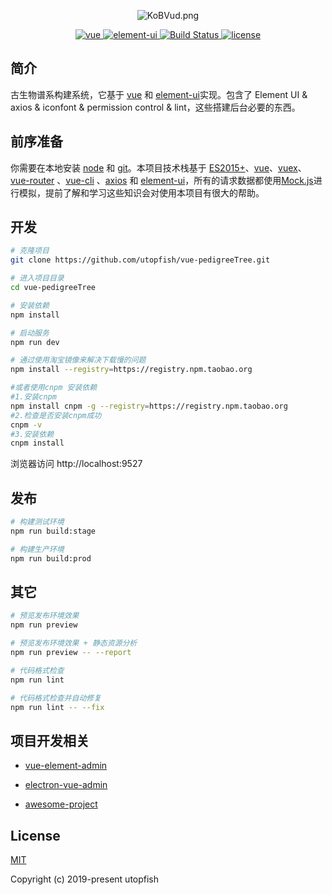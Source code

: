 <p align="center">
 <img src="https://github.com/utopfish/vue-pedigreeTree/blob/master/src/assets/logo_%E9%80%8F%E6%98%8E%E5%9B%BE%E5%B1%82.png" alt="KoBVud.png" border="0"/>
</p>

<p align="center">
  <a href="https://github.com/vuejs/vue">
    <img src="https://img.shields.io/badge/vue-2.6.10-brightgreen.svg" alt="vue">
  </a>
  <a href="https://github.com/ElemeFE/element">
    <img src="https://img.shields.io/badge/element--ui-2.7.0-brightgreen.svg" alt="element-ui">
  </a>
  <a href="https://travis-ci.org/PanJiaChen/vue-element-admin" rel="nofollow">
    <img src="https://travis-ci.org/PanJiaChen/vue-element-admin.svg?branch=master" alt="Build Status">
  </a>
  <a href="https://github.com/PanJiaChen/vue-element-admin/blob/master/LICENSE">
    <img src="https://img.shields.io/github/license/mashape/apistatus.svg" alt="license">
  </a>
</p>



## 简介

古生物谱系构建系统，它基于 [vue](https://github.com/vuejs/vue) 和 [element-ui](https://github.com/ElemeFE/element)实现。包含了 Element UI & axios & iconfont & permission control & lint，这些搭建后台必要的东西。



## 前序准备

你需要在本地安装 [node](http://nodejs.org/) 和 [git](https://git-scm.com/)。本项目技术栈基于 [ES2015+](http://es6.ruanyifeng.com/)、[vue](https://cn.vuejs.org/index.html)、[vuex](https://vuex.vuejs.org/zh-cn/)、[vue-router](https://router.vuejs.org/zh-cn/) 、[vue-cli](https://github.com/vuejs/vue-cli) 、[axios](https://github.com/axios/axios) 和 [element-ui](https://github.com/ElemeFE/element)，所有的请求数据都使用[Mock.js](https://github.com/nuysoft/Mock)进行模拟，提前了解和学习这些知识会对使用本项目有很大的帮助。




## 开发

```bash
# 克隆项目
git clone https://github.com/utopfish/vue-pedigreeTree.git

# 进入项目目录
cd vue-pedigreeTree

# 安装依赖
npm install

# 启动服务
npm run dev

# 通过使用淘宝镜像来解决下载慢的问题
npm install --registry=https://registry.npm.taobao.org

#或者使用cnpm 安装依赖
#1.安装cnpm
npm install cnpm -g --registry=https://registry.npm.taobao.org
#2.检查是否安装cnpm成功
cnpm -v
#3.安装依赖
cnpm install

```

浏览器访问 http://localhost:9527

## 发布

```bash
# 构建测试环境
npm run build:stage

# 构建生产环境
npm run build:prod
```

## 其它

```bash
# 预览发布环境效果
npm run preview

# 预览发布环境效果 + 静态资源分析
npm run preview -- --report

# 代码格式检查
npm run lint

# 代码格式检查并自动修复
npm run lint -- --fix
```

## 项目开发相关

- [vue-element-admin](https://github.com/PanJiaChen/vue-element-admin)

- [electron-vue-admin](https://github.com/PanJiaChen/electron-vue-admin)

- [awesome-project](https://github.com/PanJiaChen/vue-element-admin/issues/2312)



## License

[MIT](https://github.com/utopfish/vue-pedigreeTree/master/LICENSE)

Copyright (c) 2019-present utopfish
